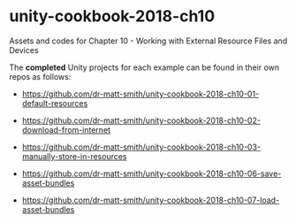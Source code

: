 # unity-cookbook-2018-ch10
Assets and codes for Chapter 10 - Working with External Resource Files and Devices

The **completed** Unity projects for each example can be found in their own repos as follows:

- https://github.com/dr-matt-smith/unity-cookbook-2018-ch10-01-default-resources

- https://github.com/dr-matt-smith/unity-cookbook-2018-ch10-02-download-from-internet

- https://github.com/dr-matt-smith/unity-cookbook-2018-ch10-03-manually-store-in-resources

- https://github.com/dr-matt-smith/unity-cookbook-2018-ch10-06-save-asset-bundles

- https://github.com/dr-matt-smith/unity-cookbook-2018-ch10-07-load-asset-bundles

